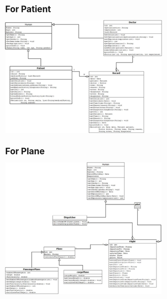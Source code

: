# For Patient
![](https://github.com/nekruz03/Senla-Courses/blob/Task-2/Task-2/2/patient1_1.jpeg)

# For Plane
![](https://github.com/nekruz03/Senla-Courses/blob/Task-2/Task-2/2/plane1_1.jpeg)


